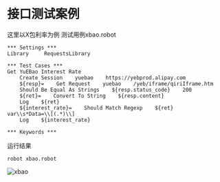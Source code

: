 # 接口测试案例

这里以X包利率为例
测试用例xbao.robot
```
*** Settings ***
Library     RequestsLibrary

*** Test Cases ***
Get YuEBao Interest Rate
    Create Session    yuebao    https://yebprod.alipay.com
    ${resp}=    Get Request    yuebao    /yeb/iframe/qiriIframe.htm
    Should Be Equal As Strings    ${resp.status_code}    200
    ${ret}=    Convert To String    ${resp.content}
    Log    ${ret}
    ${interest_rate}=    Should Match Regexp    ${ret}    var\\s*Data=\\[(.*)\\]
    Log    ${interest_rate}

*** Keywords ***

```
运行结果
```
robot xbao.robot
```
![xbao](https://zzqfsy.github.io/image/robotframework/xbao.png)
